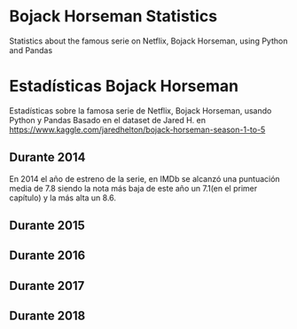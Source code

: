 # Bojack Horseman Statistics
Statistics about the famous serie on Netflix, Bojack Horseman, using Python and Pandas
# Estadísticas Bojack Horseman
Estadísticas sobre la famosa serie de Netflix, Bojack Horseman, usando Python y Pandas
Basado en el dataset de Jared H. en https://www.kaggle.com/jaredhelton/bojack-horseman-season-1-to-5
## Durante 2014
En 2014 el año de estreno de la serie, en IMDb se alcanzó una puntuación media de 7.8 siendo la nota más baja de este año un 7.1(en el primer capítulo) y la más alta un 8.6.
## Durante 2015
## Durante 2016
## Durante 2017
## Durante 2018
